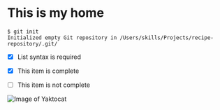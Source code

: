 # This is my home

```
$ git init
Initialized empty Git repository in /Users/skills/Projects/recipe-repository/.git/
```

- [x] List syntax is required
- [x] This item is complete
- [ ] This item is not complete





![Image of Yaktocat](https://octodex.github.com/images/yaktocat.png)
